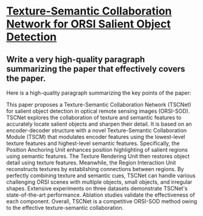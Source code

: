 # [Texture-Semantic Collaboration Network for ORSI Salient Object Detection](https://arxiv.org/abs/2312.03548)

## Write a very high-quality paragraph summarizing the paper that effectively covers the paper.

 Here is a high-quality paragraph summarizing the key points of the paper:

This paper proposes a Texture-Semantic Collaboration Network (TSCNet) for salient object detection in optical remote sensing images (ORSI-SOD). TSCNet explores the collaboration of texture and semantic features to accurately locate salient objects and sharpen their detail. It is based on an encoder-decoder structure with a novel Texture-Semantic Collaboration Module (TSCM) that modulates encoder features using the lowest-level texture features and highest-level semantic features. Specifically, the Position Anchoring Unit enhances position highlighting of salient regions using semantic features. The Texture Rendering Unit then restores object detail using texture features. Meanwhile, the Region Interaction Unit reconstructs textures by establishing connections between regions. By perfectly combining texture and semantic cues, TSCNet can handle various challenging ORSI scenes with multiple objects, small objects, and irregular shapes. Extensive experiments on three datasets demonstrate TSCNet's state-of-the-art performance. Ablation studies validate the effectiveness of each component. Overall, TSCNet is a competitive ORSI-SOD method owing to the effective texture-semantic collaboration.
